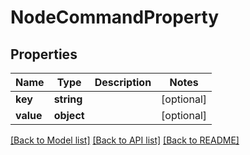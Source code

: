 # NodeCommandProperty

## Properties
Name | Type | Description | Notes
------------ | ------------- | ------------- | -------------
**key** | **string** |  | [optional] 
**value** | **object** |  | [optional] 

[[Back to Model list]](../README.md#documentation-for-models) [[Back to API list]](../README.md#documentation-for-api-endpoints) [[Back to README]](../README.md)

